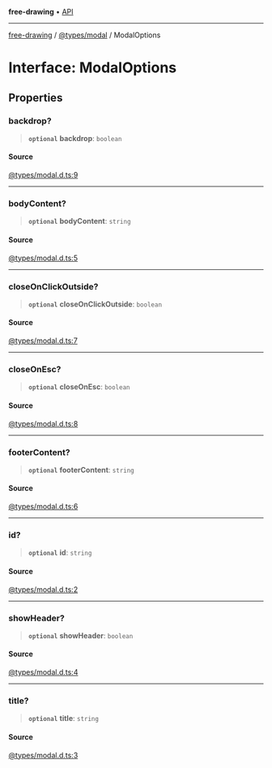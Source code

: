 **free-drawing** • [API](../../../README.md)

***

[free-drawing](../../../README.md) / [@types/modal](../README.md) / ModalOptions

# Interface: ModalOptions

## Properties

### backdrop?

> **`optional`** **backdrop**: `boolean`

#### Source

[@types/modal.d.ts:9](https://github.com/fabienwnklr/free-drawing/blob/master/src/@types/modal.d.ts#L9)

***

### bodyContent?

> **`optional`** **bodyContent**: `string`

#### Source

[@types/modal.d.ts:5](https://github.com/fabienwnklr/free-drawing/blob/master/src/@types/modal.d.ts#L5)

***

### closeOnClickOutside?

> **`optional`** **closeOnClickOutside**: `boolean`

#### Source

[@types/modal.d.ts:7](https://github.com/fabienwnklr/free-drawing/blob/master/src/@types/modal.d.ts#L7)

***

### closeOnEsc?

> **`optional`** **closeOnEsc**: `boolean`

#### Source

[@types/modal.d.ts:8](https://github.com/fabienwnklr/free-drawing/blob/master/src/@types/modal.d.ts#L8)

***

### footerContent?

> **`optional`** **footerContent**: `string`

#### Source

[@types/modal.d.ts:6](https://github.com/fabienwnklr/free-drawing/blob/master/src/@types/modal.d.ts#L6)

***

### id?

> **`optional`** **id**: `string`

#### Source

[@types/modal.d.ts:2](https://github.com/fabienwnklr/free-drawing/blob/master/src/@types/modal.d.ts#L2)

***

### showHeader?

> **`optional`** **showHeader**: `boolean`

#### Source

[@types/modal.d.ts:4](https://github.com/fabienwnklr/free-drawing/blob/master/src/@types/modal.d.ts#L4)

***

### title?

> **`optional`** **title**: `string`

#### Source

[@types/modal.d.ts:3](https://github.com/fabienwnklr/free-drawing/blob/master/src/@types/modal.d.ts#L3)
